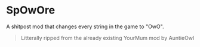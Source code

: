 # SpOwOre
A shitpost mod that changes every string in the game to "OwO".
> Litterally ripped from the already existing YourMum mod by AuntieOwl
